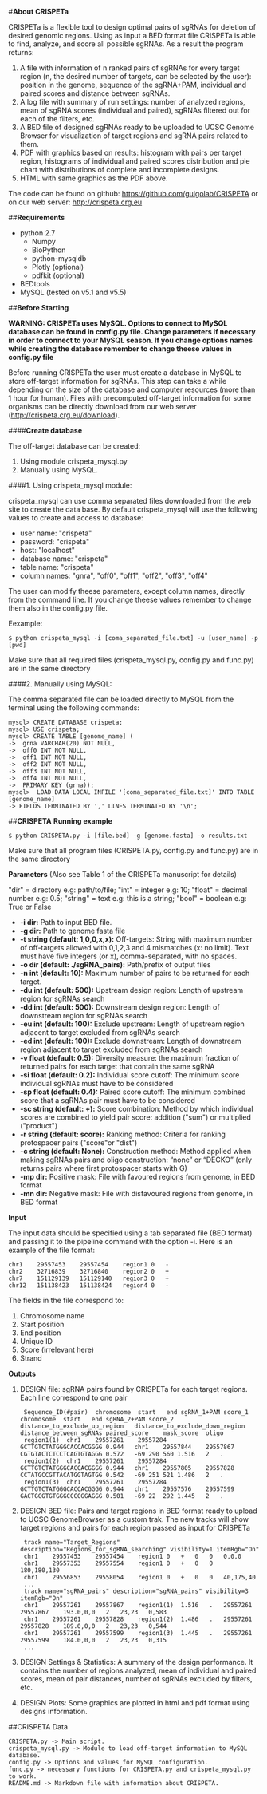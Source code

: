 #**About CRISPETa**
		                            
CRISPETa is a flexible tool to design optimal pairs of sgRNAs for deletion of desired genomic regions. Using as input a BED format file CRISPETa is able to find, analyze, and score all possible sgRNAs. As a result the program returns:

1. A file with information of n ranked pairs of sgRNAs for every target region (n, the desired number of targets, can be selected by the user): position in the genome, sequence of the sgRNA+PAM, individual and paired scores and distance between sgRNAs.
2. A log file with summary of run settings: number of analyzed regions, mean of sgRNA scores (individual and paired), sgRNAs filtered out for each of the filters, etc.
3. A BED file of designed sgRNAs ready to be uploaded to UCSC Genome Browser for visualization of target regions and sgRNA pairs related to them.
4. PDF with graphics based on results: histogram with pairs per target region, histograms of individual and paired scores distribution and pie chart with distributions of complete and incomplete designs.
5. HTML with same graphics as the PDF above.

The code can be found on github: https://github.com/guigolab/CRISPETA or on our web server:
http://crispeta.crg.eu


##**Requirements**

* python 2.7
    * Numpy
    * BioPython
    * python-mysqldb
    * Plotly (optional)
    * pdfkit (optional)
* BEDtools
* MySQL (tested on v5.1 and v5.5)
	

##**Before Starting**

**WARNING: CRISPETa uses MySQL. Options to connect to MySQL database can be found in config.py file. Change parameters if necessary in order to connect to your MySQL season. If you change options names while creating the database remember to change theese values in config.py file**

Before running CRISPETa the user must create a database in MySQL to store off-target information for sgRNAs. This step can take a while depending on the size of the database and computer resources (more than 1 hour for human). Files with precomputed off-target information for some organisms can be directly download from our web server (http://crispeta.crg.eu/download).

####**Create database**

The off-target database can be created:

1. Using module crispeta_mysql.py
2. Manually using MySQL.

####1. Using crispeta_mysql module:

crispeta_mysql can use comma separated files downloaded from the web site to create the data base. By default crispeta_mysql will use the following values to create and access to database:	

* user name: "crispeta"
* password: "crispeta"
* host: "localhost"
* database name: "crispeta"
* table name: "crispeta"
* column names: "gnra", "off0", "off1", "off2", "off3", "off4"

The user can modify theese parameters, except column names, directly from the command line. If you change theese values remember to change them also in the config.py file.

Eexample:

	$ python crispeta_mysql -i [coma_separated_file.txt] -u [user_name] -p [pwd]

Make sure that all required files (crispeta_mysql.py, config.py and func.py) are in the same directory

####2. Manually using MySQL:

The comma separated file can be loaded directly to MySQL from the terminal using the following commands:
		
	mysql> CREATE DATABASE crispeta;
	mysql> USE crispeta;
	mysql> CREATE TABLE [genome_name] (
	->	grna VARCHAR(20) NOT NULL,
	->	off0 INT NOT NULL,
	->	off1 INT NOT NULL,
	->	off2 INT NOT NULL,
	->	off3 INT NOT NULL,
	->	off4 INT NOT NULL,
	->	PRIMARY KEY (grna));
	mysql>	LOAD DATA LOCAL INFILE '[coma_separated_file.txt]' INTO TABLE  [genome_name]
	-> FIELDS TERMINATED BY ',' LINES TERMINATED BY '\n';
	

##**CRISPETA**
**Running example**


	$ python CRISPETA.py -i [file.bed] -g [genome.fasta] -o results.txt 

Make sure that all program files (CRISPETA.py, config.py and func.py) are in the same directory
	
**Parameters** (Also see Table 1 of the CRISPETa manuscript for details)

"dir" = directory e.g: path/to/file; "int" = integer e.g: 10;  "float" = decimal number e.g: 0.5;  "string" = text e.g: this is a string;  "bool" = boolean e.g: True or False
  
- **-i dir:** Path to input BED file.
- **-g dir:** Path to genome fasta file
- **-t string (default: 1,0,0,x,x):** Off-targets: String with maximum number of off-targets allowed with 0,1,2,3 and 4 mismatches (x: no limit). Text must have five integers (or x), comma-separated, with no spaces.
- **-o dir (default: ./sgRNA_pairs):** Path/prefix of output files
- **-n int (default: 10):** Maximum number of pairs to be returned for each target.
- **-du int (default: 500):** Upstream design region: Length of upstream region for sgRNAs search
- **-dd int (default: 500):** Downstream design region: Length of downstream region for sgRNAs search
- **-eu int (default: 100):** Exclude upstream: Length of upstream region adjacent to target excluded from sgRNAs search
- **-ed int (default: 100):** Exclude downstream: Length of downstream region adjacent to target excluded from sgRNAs search
- **-v float (default: 0.5):** Diversity measure: the maximum fraction of returned pairs for each target that contain the same sgRNA
- **-si float (default: 0.2):** Individual score cutoff: The minimum score individual sgRNAs must have to be considered
- **-sp float (default: 0.4):** Paired score cutoff: The minimum combined score that a sgRNAs pair must have to be considered
- **-sc string (default: +):** Score combination: Method by which individual scores are combined to yield pair score: addition ("sum") or multiplied ("product")
- **-r string (default: score):** Ranking method: Criteria for ranking protospacer pairs ("score"or "dist")
- **-c string (default: None):** Construction method: Method applied when making sgRNAs pairs and oligo construction: “none” or “DECKO” (only returns pairs where first protospacer starts with G)
- **-mp dir:** Positive mask: File with favoured regions from genome, in BED format
- **-mn dir:** Negative mask: File with disfavoured regions from genome, in BED format

**Input** 

The input data should be specified using a tab separated file (BED format) and passing it to the pipeline command with the option -i. Here is an example of the file format:

	chr1	29557453	29557454	region1	0	-
	chr2	32716839	32716840	region2	0	+
	chr7	151129139	151129140	region3	0	+
	chr12	151138423	151138424	region4	0	-

The fields in the file correspond to:

1. Chromosome name
2. Start position
3. End position
4. Unique ID
5. Score (irrelevant here)
6. Strand
    
**Outputs**

1. DESIGN file: sgRNA pairs found by CRISPETa for each target regions. Each line  correspond to one pair

		Sequence_ID(#pair)	chromosome	start	end	sgRNA_1+PAM	score_1	chromosome	start	end	sgRNA_2+PAM	score_2	distance_to_exclude_up_region	distance_to_exclude_down_region	distance_between_sgRNAs	paired_score	mask_score	oligo
		region1(1)	chr1	29557261	29557284	GCTTGTCTATGGGCACCACGGGG	0.944	chr1	29557844	29557867	CGTGTACTCTCCTCAGTGTAGGG	0.572	-69	290	560	1.516	2	.
		region1(2)	chr1	29557261	29557284	GCTTGTCTATGGGCACCACGGGG	0.944	chr1	29557805	29557828	CCTATGCCGTTACATGGTAGTGG	0.542	-69	251	521	1.486	2	.
		region1(3)	chr1	29557261	29557284	GCTTGTCTATGGGCACCACGGGG	0.944	chr1	29557576	29557599	GACTGCGTGTGGGCCCCGGAGGG	0.501	-69	22	292	1.445	2	.

2. DESIGN BED file: Pairs and target regions in BED format ready to upload to UCSC GenomeBrowser as a custom trak. The new tracks will show target regions and pairs for each region passed as input for CRISPETa

		track name="Target_Regions" description="Regions_for_sgRNA_searching" visibility=1 itemRgb="On"
		chr1	29557453	29557454	region1	0	+	0	0	0,0,0
		chr1	29557353	29557554	region1	0	+	0	0	180,180,130
		chr1	29556853	29558054	region1	0	+	0	0	40,175,40
		...
		track name="sgRNA_pairs" description="sgRNA_pairs" visibility=3 itemRgb="On"
		chr1	29557261	29557867	region1(1)	1.516	.	29557261	29557867	193.0,0,0	2	23,23	0,583
		chr1	29557261	29557828	region1(2)	1.486	.	29557261	29557828	189.0,0,0	2	23,23	0,544
		chr1	29557261	29557599	region1(3)	1.445	.	29557261	29557599	184.0,0,0	2	23,23	0,315
		...

3. DESIGN Settings & Statistics: A summary of the design performance. It contains the number of regions analyzed, mean of individual and paired scores, mean of pair distances, number of sgRNAs excluded by filters, etc.

4. DESIGN Plots: Some graphics are plotted in html and pdf format using designs information.


##CRISPETA Data

    CRISPETA.py -> Main script.
    crispeta_mysql.py -> Module to load off-target information to MySQL database.
    config.py -> Options and values for MySQL configuration.
    func.py -> necessary functions for CRISPETA.py and crispeta_mysql.py to work.
    README.md -> Markdown file with information about CRISPETA.

